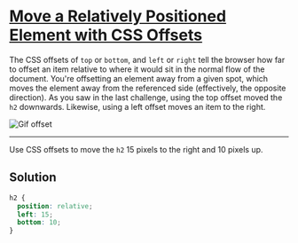 # [Move a Relatively Positioned Element with CSS Offsets](https://learn.freecodecamp.org/responsive-web-design/applied-visual-design/move-a-relatively-positioned-element-with-css-offsets)

The CSS offsets of `top` or `bottom`, and `left` or `right` tell the browser how far to offset an item relative to where it would sit in the normal flow of the document. You're offsetting an element away from a given spot, which moves the element away from the referenced side (effectively, the opposite direction). As you saw in the last challenge, using the top offset moved the `h2` downwards. Likewise, using a left offset moves an item to the right.

![Gif offset](https://i.imgur.com/eWWi3gZ.gif)

---

Use CSS offsets to move the `h2` 15 pixels to the right and 10 pixels up.

## Solution

```css
h2 {
  position: relative;
  left: 15;
  bottom: 10;
}
```